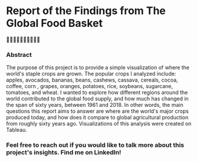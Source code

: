 # Report of the Findings from The Global Food Basket
🍎🥑🍌🌽🍇🥜🥔🍅🍚🍞

### Abstract
The purpose of this project is to provide a simple visualization of where the world's staple crops are grown. The popular crops I analyzed include: apples, avocados, 
bananas, beans, cashews, cassava, cereals, cocoa, coffee, corn , grapes, oranges, potatoes, rice, soybeans, sugarcane, tomatoes, and wheat. I wanted to explore how 
different regions around the world contributed to the global food supply, and how much has changed in the span of sixty years, between 1961 and 2018. In other words, 
the main questions this report aims to answer are where are the world's major crops produced today, and how does it compare to global agricultural production from 
roughly sixty years ago. Visualizations of this analysis were created on Tableau.

### Feel free to reach out if you would like to talk more about this project's insights. Find me on LinkedIn!
